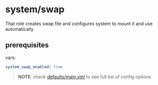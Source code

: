 # system/swap

That role creates swap file and configures system to mount it and use automatically

## prerequisites

vars:

```yaml
system_swap_enabled: true
```

> **NOTE**: check [defaults/main.yml](./defaults/main.yml) to see full list of config options
